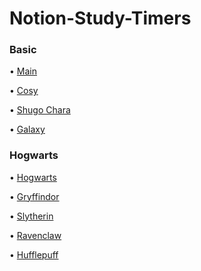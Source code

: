 # Notion-Study-Timers

<h3>Basic</h3>

• <a href="https://imchierry.github.io/Notion-Study-Timers/Timer-main"> Main </a>

• <a href="https://imchierry.github.io/Notion-Study-Timers/Cosy-timer-main"> Cosy </a>

• <a href="https://imchierry.github.io/Notion-Study-Timers/Shugo-Chara-Timer-main"> Shugo Chara </a>

• <a href="https://imchierry.github.io/Notion-Study-Timers/galaxy-timer-main"> Galaxy </a>


<h3> Hogwarts </h3>

• <a href="https://imchierry.github.io/Notion-Study-Timers/Hogwarts%20rooms"> Hogwarts </a>

• <a href="https://imchierry.github.io/Notion-Study-Timers/Hogwarts%20rooms/Griffondor"> Gryffindor </a>

• <a href="https://imchierry.github.io/Notion-Study-Timers/Hogwarts%20rooms/Slytherin"> Slytherin </a>

• <a href="https://imchierry.github.io/Notion-Study-Timers/Hogwarts%20rooms/Ravenclaw"> Ravenclaw </a>

• <a href="https://imchierry.github.io/Notion-Study-Timers/Hogwarts%20rooms/Hufflepuff"> Hufflepuff </a>
